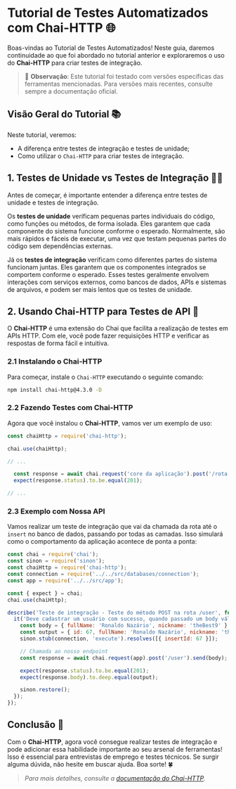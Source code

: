 # Tutorial de Testes Automatizados com Chai-HTTP 🌐

Boas-vindas ao Tutorial de Testes Automatizados! Neste guia, daremos continuidade ao que foi abordado no tutorial anterior e exploraremos o uso do **Chai-HTTP** para criar testes de integração.

> 👀 **Observação**: Este tutorial foi testado com versões específicas das ferramentas mencionadas. Para versões mais recentes, consulte sempre a documentação oficial.

## Visão Geral do Tutorial 📚

Neste tutorial, veremos:

- A diferença entre testes de integração e testes de unidade;
- Como utilizar o `Chai-HTTP` para criar testes de integração.

## 1. Testes de Unidade vs Testes de Integração 🔸🔶

Antes de começar, é importante entender a diferença entre testes de unidade e testes de integração.

Os **testes de unidade** verificam pequenas partes individuais do código, como funções ou métodos, de forma isolada. Eles garantem que cada componente do sistema funcione conforme o esperado. Normalmente, são mais rápidos e fáceis de executar, uma vez que testam pequenas partes do código sem dependências externas.

Já os **testes de integração** verificam como diferentes partes do sistema funcionam juntas. Eles garantem que os componentes integrados se comportem conforme o esperado. Esses testes geralmente envolvem interações com serviços externos, como bancos de dados, APIs e sistemas de arquivos, e podem ser mais lentos que os testes de unidade.

## 2. Usando Chai-HTTP para Testes de API 🏹

O **Chai-HTTP** é uma extensão do Chai que facilita a realização de testes em APIs HTTP. Com ele, você pode fazer requisições HTTP e verificar as respostas de forma fácil e intuitiva.

### 2.1 Instalando o Chai-HTTP

Para começar, instale o `Chai-HTTP` executando o seguinte comando:

```bash
npm install chai-http@4.3.0 -D
```

### 2.2 Fazendo Testes com Chai-HTTP

Agora que você instalou o **Chai-HTTP**, vamos ver um exemplo de uso:

```javascript
const chaiHttp = require('chai-http');

chai.use(chaiHttp);

// ...

  const response = await chai.request('core da aplicação').post('/rota').send('corpo da requisição');
  expect(response.status).to.be.equal(201);

// ...
```

### 2.3 Exemplo com Nossa API

Vamos realizar um teste de integração que vai da chamada da rota até o `insert` no banco de dados, passando por todas as camadas. Isso simulará como o comportamento da aplicação acontece de ponta a ponta:

```javascript
const chai = require('chai');
const sinon = require('sinon');
const chaiHttp = require('chai-http');
const connection = require('../../src/databases/connection');
const app = require('../../src/app');

const { expect } = chai;
chai.use(chaiHttp);

describe('Teste de integração - Teste do método POST na rota /user', function() {
  it('Deve cadastrar um usuário com sucesso, quando passado um body válido', async function() {
    const body = { fullName: 'Ronaldo Nazário', nickname: 'theBest9' };
    const output = { id: 67, fullName: 'Ronaldo Nazário', nickname: 'theBest9' };
    sinon.stub(connection, 'execute').resolves([{ insertId: 67 }]);

    // Chamada ao nosso endpoint
    const response = await chai.request(app).post('/user').send(body);

    expect(response.status).to.be.equal(201);
    expect(response.body).to.deep.equal(output);

    sinon.restore();
  });
});
```

## Conclusão 🎯

Com o **Chai-HTTP**, agora você consegue realizar testes de integração e pode adicionar essa habilidade importante ao seu arsenal de ferramentas! Isso é essencial para entrevistas de emprego e testes técnicos. Se surgir alguma dúvida, não hesite em buscar ajuda. Boa sorte! 🍀

> _Para mais detalhes, consulte a [documentação do Chai-HTTP](https://www.chaijs.com/plugins/chai-http/)._ 
